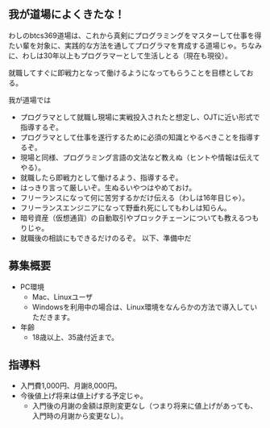 ## 我が道場によくきたな！

わしのbtcs369道場は、これから真剣にプログラミングをマスターして仕事を得たい輩を対象に、実践的な方法を通してプログラマを育成する道場じゃ。ちなみに、わしは30年以上もプログラマーとして生活しとる（現在も現役）。

就職してすぐに即戦力となって働けるようになってもらうことを目標としておる。

我が道場では

- プログラマとして就職し現場に実戦投入されたと想定し、OJTに近い形式で指導するぞ。
- プログラマとして仕事を遂行するために必須の知識とやるべきことを指導するぞ。
- 現場と同様、プログラミング言語の文法など教えぬ（ヒントや情報は伝えてやる）。
- 就職したら即戦力として働けるよう、指導するぞ。
- はっきり言って厳しいぞ。生ぬるいやつはやめておけ。
- フリーランスになって何に苦労するかだけ伝える（わしは16年目じゃ）。
- フリーランスエンジニアになって野垂れ死にしてもわしは知らん。
- 暗号資産（仮想通貨）の自動取引やブロックチェーンについても教えるつもりじゃ。
- 就職後の相談にもできるだけのるぞ。
以下、準備中だ

## 募集概要

- PC環境
  - Mac、Linuxユーザ
  - Windowsを利用中の場合は、Linux環境をなんらかの方法で導入していただきます。
- 年齢
  - 18歳以上、35歳付近まで。

## 指導料

- 入門費1,000円、月謝8,000円。
- 今後値上げ将来は値上げする予定じゃ。
  - 入門後の月謝の金額は原則変更なし（つまり将来に値上げがあっても、入門時の月謝から変更なし）。

